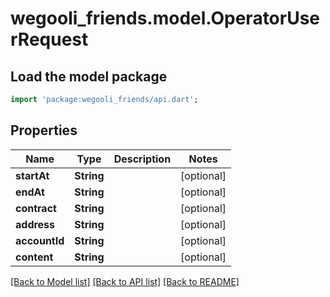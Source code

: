 # wegooli_friends.model.OperatorUserRequest

## Load the model package

```dart
import 'package:wegooli_friends/api.dart';
```

## Properties

| Name          | Type       | Description | Notes      |
| ------------- | ---------- | ----------- | ---------- |
| **startAt**   | **String** |             | [optional] |
| **endAt**     | **String** |             | [optional] |
| **contract**  | **String** |             | [optional] |
| **address**   | **String** |             | [optional] |
| **accountId** | **String** |             | [optional] |
| **content**   | **String** |             | [optional] |

[[Back to Model list]](../README.md#documentation-for-models)
[[Back to API list]](../README.md#documentation-for-api-endpoints)
[[Back to README]](../README.md)
